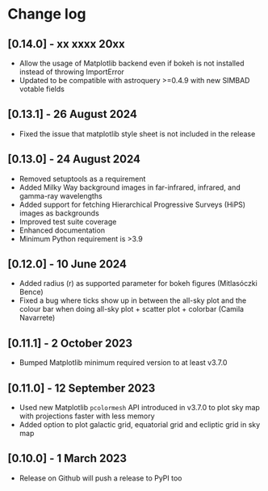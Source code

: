 # Change log

## [0.14.0] - xx xxxx 20xx
- Allow the usage of Matplotlib backend even if bokeh is not installed instead of throwing ImportError
- Updated to be compatible with astroquery >=0.4.9 with new SIMBAD votable fields

## [0.13.1] - 26 August 2024
- Fixed the issue that matplotlib style sheet is not included in the release

## [0.13.0] - 24 August 2024
- Removed setuptools as a requirement
- Added Milky Way background images in far-infrared, infrared, and gamma-ray wavelengths
- Added support for fetching Hierarchical Progressive Surveys (HiPS) images as backgrounds
- Improved test suite coverage
- Enhanced documentation
- Minimum Python requirement is >3.9

## [0.12.0] - 10 June 2024
- Added radius (r) as supported parameter for bokeh figures (Mitlasóczki Bence)
- Fixed a bug where ticks show up in between the all-sky plot and the colour bar when doing all-sky plot + scatter plot + colorbar (Camila Navarrete)

## [0.11.1] - 2 October 2023
- Bumped Matplotlib minimum required version to at least v3.7.0

## [0.11.0] - 12 September 2023
- Used new Matplotlib `pcolormesh` API introduced in v3.7.0 to plot sky map with projections faster with less memory
- Added option to plot galactic grid, equatorial grid and ecliptic grid in sky map

## [0.10.0] - 1 March 2023
- Release on Github will push a release to PyPI too
